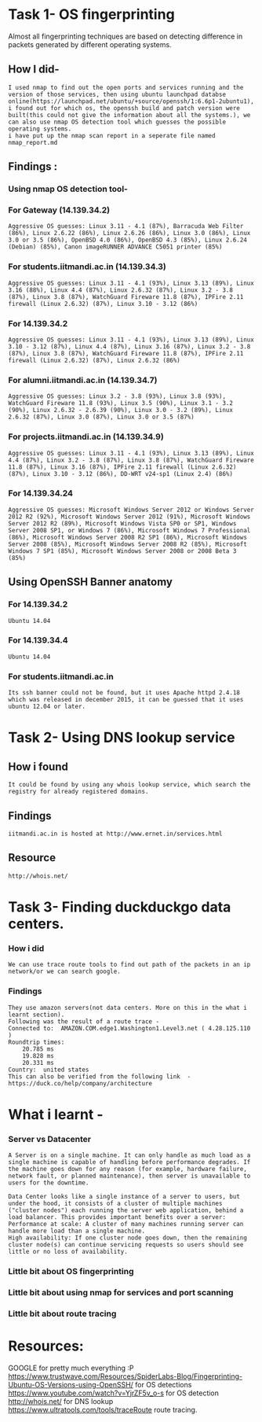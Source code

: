 # Task 1- OS fingerprinting

Almost all fingerprinting techniques are based on detecting difference in packets generated by different operating systems.

## How I did-
	I used nmap to find out the open ports and services running and the version of those services, then using ubuntu launchpad databse online(https://launchpad.net/ubuntu/+source/openssh/1:6.6p1-2ubuntu1), i found out for which os, the openssh build and patch version were built(this could not give the information about all the systems.), we can also use nmap OS detection tool which guesses the possible operating systems.
	i have put up the nmap scan report in a seperate file named nmap_report.md

## Findings : 
### Using nmap OS detection tool-
### For Gateway (14.139.34.2)
	Aggressive OS guesses: Linux 3.11 - 4.1 (87%), Barracuda Web Filter (86%), Linux 2.6.22 (86%), Linux 2.6.26 (86%), Linux 3.0 (86%), Linux 3.0 or 3.5 (86%), OpenBSD 4.0 (86%), OpenBSD 4.3 (85%), Linux 2.6.24 (Debian) (85%), Canon imageRUNNER ADVANCE C5051 printer (85%)

### For students.iitmandi.ac.in (14.139.34.3)
	Aggressive OS guesses: Linux 3.11 - 4.1 (93%), Linux 3.13 (89%), Linux 3.16 (88%), Linux 4.4 (87%), Linux 2.6.32 (87%), Linux 3.2 - 3.8 (87%), Linux 3.8 (87%), WatchGuard Fireware 11.8 (87%), IPFire 2.11 firewall (Linux 2.6.32) (87%), Linux 3.10 - 3.12 (86%)

### For 14.139.34.2
	Aggressive OS guesses: Linux 3.11 - 4.1 (93%), Linux 3.13 (89%), Linux 3.10 - 3.12 (87%), Linux 4.4 (87%), Linux 3.16 (87%), Linux 3.2 - 3.8 (87%), Linux 3.8 (87%), WatchGuard Fireware 11.8 (87%), IPFire 2.11 firewall (Linux 2.6.32) (87%), Linux 2.6.32 (86%)

### For alumni.iitmandi.ac.in (14.139.34.7)
	Aggressive OS guesses: Linux 3.2 - 3.8 (93%), Linux 3.8 (93%), WatchGuard Fireware 11.8 (93%), Linux 3.5 (90%), Linux 3.1 - 3.2 (90%), Linux 2.6.32 - 2.6.39 (90%), Linux 3.0 - 3.2 (89%), Linux 2.6.32 (87%), Linux 3.0 (87%), Linux 3.0 or 3.5 (87%)

### For projects.iitmandi.ac.in (14.139.34.9)
 	Aggressive OS guesses: Linux 3.11 - 4.1 (93%), Linux 3.13 (89%), Linux 4.4 (87%), Linux 3.2 - 3.8 (87%), Linux 3.8 (87%), WatchGuard Fireware 11.8 (87%), Linux 3.16 (87%), IPFire 2.11 firewall (Linux 2.6.32) (87%), Linux 3.10 - 3.12 (86%), DD-WRT v24-sp1 (Linux 2.4) (86%)

### For 14.139.34.24
	Aggressive OS guesses: Microsoft Windows Server 2012 or Windows Server 2012 R2 (92%), Microsoft Windows Server 2012 (91%), Microsoft Windows Server 2012 R2 (89%), Microsoft Windows Vista SP0 or SP1, Windows Server 2008 SP1, or Windows 7 (86%), Microsoft Windows 7 Professional (86%), Microsoft Windows Server 2008 R2 SP1 (86%), Microsoft Windows Server 2008 (85%), Microsoft Windows Server 2008 R2 (85%), Microsoft Windows 7 SP1 (85%), Microsoft Windows Server 2008 or 2008 Beta 3 (85%)

## Using OpenSSH Banner anatomy
### For 14.139.34.2
	Ubuntu 14.04
### For 14.139.34.4
	Ubuntu 14.04
### For students.iitmandi.ac.in
	Its ssh banner could not be found, but it uses Apache httpd 2.4.18 which was released in december 2015, it can be guessed that it uses ubuntu 12.04 or later.


# Task 2- Using DNS lookup service
## How i found 
	It could be found by using any whois lookup service, which search the registry for already registered domains.
## Findings
	iitmandi.ac.in is hosted at http://www.ernet.in/services.html
## Resource 
	http://whois.net/


# Task 3- Finding duckduckgo data centers.

### How i did
	We can use trace route tools to find out path of the packets in an ip network/or we can search google.

### Findings
	They use amazon servers(not data centers. More on this in the what i learnt section).
	Following was the result of a route trace -
	Connected to:  AMAZON.COM.edge1.Washington1.Level3.net ( 4.28.125.110 )
	Roundtrip times:  
		20.785 ms
		19.828 ms
		20.331 ms
	Country:  united states
	This can also be verified from the following link  - https://duck.co/help/company/architecture

# What i learnt -

### Server vs Datacenter
	A Server is on a single machine. It can only handle as much load as a single machine is capable of handling before performance degrades. If the machine goes down for any reason (for example, hardware failure, network fault, or planned maintenance), then server is unavailable to users for the downtime. 

	Data Center looks like a single instance of a server to users, but under the hood, it consists of a cluster of multiple machines ("cluster nodes") each running the server web application, behind a load balancer. This provides important benefits over a server:
    Performance at scale: A cluster of many machines running server can handle more load than a single machine.
    High availability: If one cluster node goes down, then the remaining cluster node(s) can continue servicing requests so users should see little or no loss of availability. 

### Little bit about OS fingerprinting
### Little bit about using nmap for services and port scanning
### Little bit about route tracing

# Resources:
GOOGLE for pretty much everything :P
https://www.trustwave.com/Resources/SpiderLabs-Blog/Fingerprinting-Ubuntu-OS-Versions-using-OpenSSH/ for OS detections
https://www.youtube.com/watch?v=YjrZF5v_o-s for OS detection
http://whois.net/ for DNS lookup
https://www.ultratools.com/tools/traceRoute route tracing.